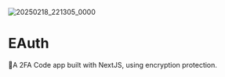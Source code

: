 ![20250218_221305_0000](https://github.com/user-attachments/assets/a32923cf-b5fe-44d6-9bb9-a8b0e129493f)

# EAuth

📱A 2FA Code app built with NextJS, using encryption protection.
